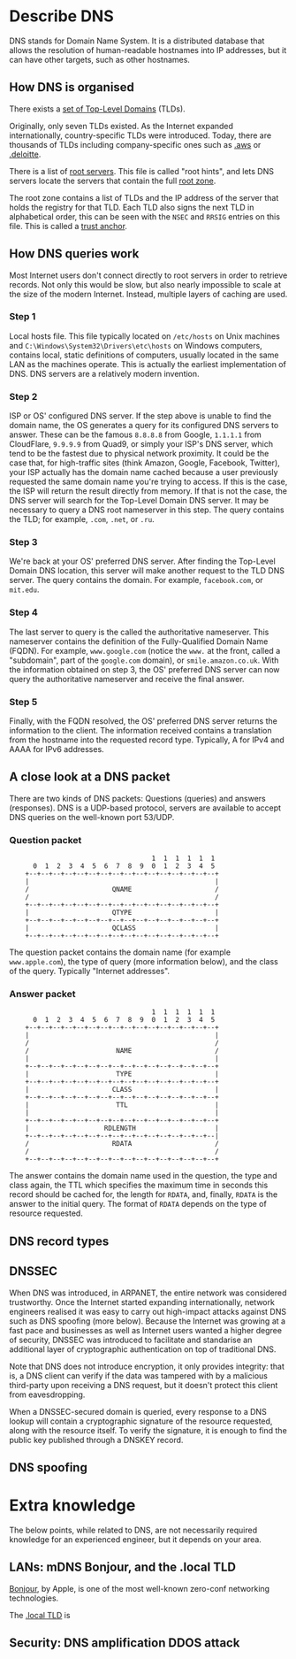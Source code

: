 # Describe DNS

DNS stands for Domain Name System. It is a distributed database that allows the resolution of human-readable hostnames into IP addresses, but it can have other targets, such as other hostnames.

## How DNS is organised

There exists a [set of Top-Level Domains](https://en.wikipedia.org/wiki/List_of_Internet_top-level_domains) (TLDs).

Originally, only seven TLDs existed. As the Internet expanded internationally, country-specific TLDs were introduced. Today, there are thousands of TLDs including company-specific ones such as [.aws](https://nic.aws) or [.deloitte](https://home.deloitte).

There is a list of [root servers](https://www.internic.net/domain/named.root). This file is called "root hints", and lets DNS servers locate the servers that contain the full [root zone](http://www.internic.net/domain/root.zone).

The root zone contains a list of TLDs and the IP address of the server that holds the registry for that TLD. Each TLD also signs the next TLD in alphabetical order, this can be seen with the `NSEC` and `RRSIG` entries on this file. This is called a [trust anchor](https://en.wikipedia.org/wiki/Domain_Name_System_Security_Extensions#Trust_anchors_and_authentication_chains). 

## How DNS queries work

Most Internet users don't connect directly to root servers in order to retrieve records. Not only this would be slow, but also nearly impossible to scale at the size of the modern Internet. Instead, multiple layers of caching are used.

### Step 1

Local hosts file. This file typically located on `/etc/hosts` on Unix machines and `C:\Windows\System32\Drivers\etc\hosts` on Windows computers, contains local, static definitions of computers, usually located in the same LAN as the machines operate. This is actually the earliest implementation of DNS. DNS servers are a relatively modern invention.

### Step 2

ISP or OS' configured DNS server. If the step above is unable to find the domain name, the OS generates a query for its configured DNS servers to answer. These can be the famous `8.8.8.8` from Google, `1.1.1.1` from CloudFlare, `9.9.9.9` from Quad9, or simply your ISP's DNS server, which tend to be the fastest due to physical network proximity. It could be the case that, for high-traffic sites (think Amazon, Google, Facebook, Twitter), your ISP actually has the domain name cached because a user previously requested the same domain name you're trying to access. If this is the case, the ISP will return the result directly from memory. If that is not the case, the DNS server will search for the Top-Level Domain DNS server. It may be necessary to query a DNS root nameserver in this step. The query contains the TLD; for example, `.com`, `.net`, or `.ru`.

### Step 3

We're back at your OS' preferred DNS server. After finding the Top-Level Domain DNS location, this server will make another request to the TLD DNS server. The query contains the domain. For example, `facebook.com`, or `mit.edu`.

### Step 4

The last server to query is the called the authoritative nameserver. This nameserver contains the definition of the Fully-Qualified Domain Name (FQDN). For example, `www.google.com` (notice the `www.` at the front, called a "subdomain", part of the `google.com` domain), or `smile.amazon.co.uk`. With the information obtained on step 3, the OS' preferred DNS server can now query the authoritative nameserver and receive the final answer.

### Step 5

Finally, with the FQDN resolved, the OS' preferred DNS server returns the information to the client. The information received contains a translation from the hostname into the requested record type. Typically, A for IPv4 and AAAA for IPv6 addresses.

## A close look at a DNS packet

There are two kinds of DNS packets: Questions (queries) and answers (responses). DNS is a UDP-based protocol, servers are available to accept DNS queries on the well-known port 53/UDP.

### Question packet

```
                                    1  1  1  1  1  1
      0  1  2  3  4  5  6  7  8  9  0  1  2  3  4  5
    +--+--+--+--+--+--+--+--+--+--+--+--+--+--+--+--+
    |                                               |
    /                     QNAME                     /
    /                                               /
    +--+--+--+--+--+--+--+--+--+--+--+--+--+--+--+--+
    |                     QTYPE                     |
    +--+--+--+--+--+--+--+--+--+--+--+--+--+--+--+--+
    |                     QCLASS                    |
    +--+--+--+--+--+--+--+--+--+--+--+--+--+--+--+--+
```

The question packet contains the domain name (for example `www.apple.com`), the type of query (more information below), and the class of the query. Typically "Internet addresses".

### Answer packet

```
                                    1  1  1  1  1  1
      0  1  2  3  4  5  6  7  8  9  0  1  2  3  4  5
    +--+--+--+--+--+--+--+--+--+--+--+--+--+--+--+--+
    |                                               |
    /                                               /
    /                      NAME                     /
    |                                               |
    +--+--+--+--+--+--+--+--+--+--+--+--+--+--+--+--+
    |                      TYPE                     |
    +--+--+--+--+--+--+--+--+--+--+--+--+--+--+--+--+
    |                     CLASS                     |
    +--+--+--+--+--+--+--+--+--+--+--+--+--+--+--+--+
    |                      TTL                      |
    |                                               |
    +--+--+--+--+--+--+--+--+--+--+--+--+--+--+--+--+
    |                   RDLENGTH                    |
    +--+--+--+--+--+--+--+--+--+--+--+--+--+--+--+--|
    /                     RDATA                     /
    /                                               /
    +--+--+--+--+--+--+--+--+--+--+--+--+--+--+--+--+
```

The answer contains the domain name used in the question, the type and class again, the TTL which specifies the maximum time in seconds this record should be cached for, the length for `RDATA`, and, finally, `RDATA` is the answer to the initial query. The format of `RDATA` depends on the type of resource requested.


## DNS record types

## DNSSEC

When DNS was introduced, in ARPANET, the entire network was considered trustworthy. Once the Internet started expanding internationally, network engineers realised it was easy to carry out high-impact attacks against DNS such as DNS spoofing (more below). Because the Internet was growing at a fast pace and businesses as well as Internet users wanted a higher degree of security, DNSSEC was introduced to facilitate and standarise an additional layer of cryptographic authentication on top of traditional DNS.

Note that DNS does not introduce encryption, it only provides integrity: that is, a DNS client can verify if the data was tampered with by a malicious third-party upon receiving a DNS request, but it doesn't protect this client from eavesdropping.

When a DNSSEC-secured domain is queried, every response to a DNS lookup will contain a cryptographic signature of the resource requested, along with the resource itself. To verify the signature, it is enough to find the public key published through a DNSKEY record.

## DNS spoofing

# Extra knowledge

The below points, while related to DNS, are not necessarily required knowledge for an experienced engineer, but it depends on your area.

## LANs: mDNS Bonjour, and the .local TLD

[Bonjour](https://en.wikipedia.org/wiki/Bonjour_(software)), by Apple, is one of the most well-known zero-conf networking technologies.

The [.local TLD](https://en.wikipedia.org/wiki/.local) is 

## Security: DNS amplification DDOS attack


